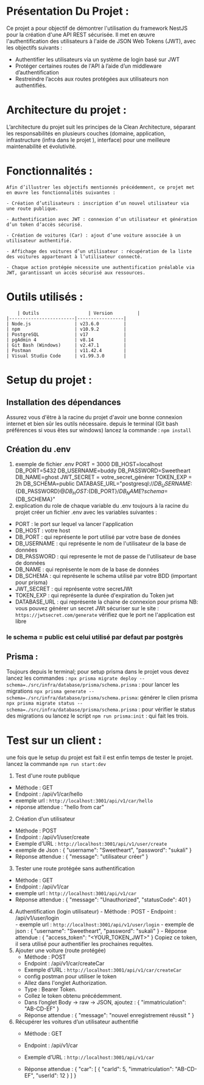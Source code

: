
  # Présentation Du Projet :
  Ce projet a pour objectif de démontrer l'utilisation du framework NestJS pour la création d'une API REST sécurisée. Il met en œuvre l'authentification des utilisateurs à l'aide de JSON Web Tokens (JWT), avec les objectifs suivants :

  - Authentifier les utilisateurs via un système de login basé sur JWT
  - Protéger certaines routes de l'API à l’aide d’un middleware d’authentification
  - Restreindre l’accès aux routes protégées aux utilisateurs non authentifiés.

  # Architecture du projet : 

  L’architecture du projet suit les principes de la Clean Architecture, séparant les responsabilités en plusieurs couches (domaine, application, infrastructure (infra dans le projet ), interface) pour une meilleure maintenabilité et évolutivité.
  
  # Fonctionnalités :
    Afin d’illustrer les objectifs mentionnés précédemment, ce projet met en œuvre les fonctionnalités suivantes :

    - Création d’utilisateurs : inscription d’un nouvel utilisateur via une route publique.

    - Authentification avec JWT : connexion d’un utilisateur et génération d’un token d’accès sécurisé.

    - Création de voitures (Car) : ajout d’une voiture associée à un utilisateur authentifié.

    - Affichage des voitures d’un utilisateur : récupération de la liste des voitures appartenant à l’utilisateur connecté.

    - Chaque action protégée nécessite une authentification préalable via JWT, garantissant un accès sécurisé aux ressources.

  # Outils utilisés :

        | Outils                  | Version         |
    |------------------------|-----------------|
    | Node.js                | v23.6.0         |
    | npm                    | v10.9.2         |
    | PostgreSQL             | v17             |
    | pgAdmin 4              | v8.14           |
    | Git Bash (Windows)     | v2.47.1         |
    | Postman                | v11.42.4        |
    | Visual Studio Code     | v1.99.3.0       |

  # Setup du projet  :
   ##  Installation des dépendances
  Assurez vous d'être à la racine du projet d'avoir une bonne connexion internet et bien sûr les outils nécessaire. 
  depuis le terminal (Git bash préférences si vous êtes sur windows) lancez la commande : `npm install`
  ## Création du .env
  1. exemple de fichier .env
    PORT = 3000 
    DB_HOST=localhost
    DB_PORT=5432
    DB_USERNAME=buddy
    DB_PASSWORD=Sweetheart
    DB_NAME=ghost
    JWT_SECRET = votre_secret_générer 
    TOKEN_EXP = 2h
    DB_SCHEMA=public
    DATABASE_URL="postgresql://${DB_USERNAME}:${DB_PASSWORD}@${DB_HOST}:${DB_PORT}/${DB_NAME}?schema=${DB_SCHEMA}"
  2. explication du role de chaque variable du .env
  toujours à la racine du projet créer un fichier .env avec les variables suivantes :

  - PORT : le port sur lequel va lancer l'application 
  - DB_HOST : votre host
  - DB_PORT : qui représente le port  utilisé par votre base de donées
  - DB_USERNAME : qui représente le nom de l'utilisateur de la base de données
  - DB_PASSWORD : qui represente le mot de passe de l'utilisateur de base de données
  - DB_NAME : qui représente le nom de la base de données
  - DB_SCHEMA :  qui représente  le schema utilisé par votre BDD (important pour prisma)
  - JWT_SECRET : qui  représente votre secretJWt
  - TOKEN_EXP : qui représente la durée d'expiration du Token jwt 
  - DATABASE_URL : qui représente la chaine de connexion pour prisma 
  NB: 
  vous pouvez générer un secret JWt sécuriser sur le site : `https://jwtsecret.com/generate`
  vérifiez que le port ne l'application est libre  
 ### le schema = public est celui utilisé par defaut par postgrès 
 ## Prisma : 
  Toujours depuis le terminal; pour setup prisma dans le projet vous devez lancez les commandes : 
  `npx prisma migrate deploy --schema=./src/infra/database/prisma/schema.prisma` : pour lancer les migrations
  `npx prisma generate --schema=./src/infra/database/prisma/schema.prisma`: générer le clien prisma
  `npx prisma migrate status --schema=./src/infra/database/prisma/schema.prisma` :  pour vérifier le status des migrations
   ou lancez  le script `npm run prisma:init` : qui fait les trois.

 # Test sur un client :
  une fois que le setup du projet est fait il est enfin temps de tester le projet.
  lancez la commande `npm run start:dev` 
  1. Test d'une route publique 
  -  Méthode : GET
  -  Endpoint : /api/v1/car/hello
  -  exemple url : `http://localhost:3001/api/v1/car/hello`
  - réponse attendue : "hello from car"
  2. Création d’un utilisateur
   - Méthode : POST
   - Endpoint : /api/v1/user/create
   - Exemple d’URL : `http://localhost:3001/api/v1/user/create`
   - exemple de Json :
    {
     "username": "Sweetheart",
     "password": "sukali"
    }
   - Réponse attendue :
    {
     "message": "utilisateur créer"
    }
  3. Tester une route protégée sans authentification
   -  Méthode : GET
   -  Endpoint : /api/v1/car
   - exemple url : `http://localhost:3001/api/v1/car`
   - Réponse attendue :
    {
      "message": "Unauthorized",
      "statusCode": 401
    }
  4. Authentification (login utilisateur)
    - Méthode : POST
    - Endpoint : /api/v1/user/login  
    - exemple url : `http://localhost:3001/api/v1/user/login`
    - exemple de json :
      {
       "username": "Sweetheart",
       "password": "sukali"
      }
    - Réponse attendue : 
     {
      "access_token": "<YOUR_TOKEN_JWT>"
     }
     Copiez ce token, il sera utilisé pour authentifier les prochaines requêtes.
  5. Ajouter une voiture (route protégée)
     -  Méthode : POST
     - Endpoint : /api/v1/car/createCar
     - Exemple d’URL : `http://localhost:3001/api/v1/car/createCar`
     * config postman pour utiliser le token 
     -  Allez dans l'onglet Authorization.
     - Type : Bearer Token.
     - Collez le token obtenu précédemment.
     - Dans l’onglet Body → raw → JSON, ajoutez : 
      {
        "immatriculation": "AB-CD-EF"
      }
      - Réponse attendue : 
       {
         "message": "nouvel enregistrement réussit "
       }
  6. Récupérer les voitures d’un utilisateur authentifié
       -  Méthode : GET
       - Endpoint : /api/v1/car

       - Exemple d’URL : `http://localhost:3001/api/v1/car`
       - Réponse attendue : 
       {
          "car": [
              {
                  "carId": 5,
                  "immatriculation": "AB-CD-EF",
                  "userId": 12
              }
          ]
        }

    

 






   





